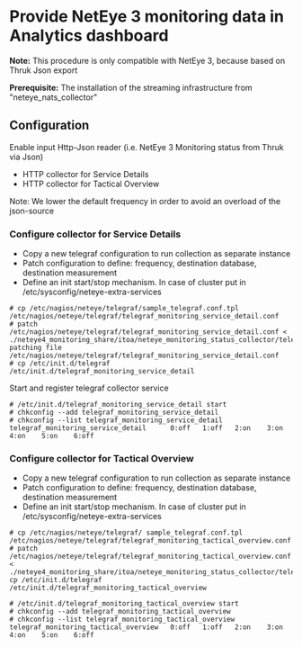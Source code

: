 
# Provide NetEye 3 monitoring data in Analytics dashboard 

**Note:** This procedure is only compatible with NetEye 3, because based on Thruk Json export

**Prerequisite:** The installation of the streaming infrastructure from "neteye_nats_collector"

## Configuration

Enable input Http-Json reader (i.e. NetEye 3 Monitoring status from Thruk via Json)
- HTTP collector for Service Details
- HTTP collector for Tactical Overview

Note: We lower the default frequency in order to avoid an overload of the json-source 

### Configure collector for Service Details

- Copy a new telegraf configuration to run collection as separate instance
- Patch configuration to define: frequency, destination database, destination measurement
- Define an init start/stop mechanism. In case of cluster put in /etc/sysconfig/neteye-extra-services

```
# cp /etc/nagios/neteye/telegraf/sample_telegraf.conf.tpl /etc/nagios/neteye/telegraf/telegraf_monitoring_service_detail.conf
# patch /etc/nagios/neteye/telegraf/telegraf_monitoring_service_detail.conf < ./neteye4_monitoring_share/itoa/neteye_monitoring_status_collector/telegraf_inputsThrukServiceDetail.conf.diff
patching file /etc/nagios/neteye/telegraf/telegraf_monitoring_service_detail.conf
# cp /etc/init.d/telegraf /etc/init.d/telegraf_monitoring_service_detail
```

Start and register telegraf collector service
```
# /etc/init.d/telegraf_monitoring_service_detail start
# chkconfig --add telegraf_monitoring_service_detail
# chkconfig --list telegraf_monitoring_service_detail
telegraf_monitoring_service_detail      0:off   1:off   2:on    3:on    4:on    5:on    6:off
```

### Configure collector for Tactical Overview

- Copy a new telegraf configuration to run collection as separate instance
- Patch configuration to define: frequency, destination database, destination measurement
- Define an init start/stop mechanism. In case of cluster put in /etc/sysconfig/neteye-extra-services

```
# cp /etc/nagios/neteye/telegraf/ sample_telegraf.conf.tpl /etc/nagios/neteye/telegraf/telegraf_monitoring_tactical_overview.conf
# patch /etc/nagios/neteye/telegraf/telegraf_monitoring_tactical_overview.conf < ./neteye4_monitoring_share/itoa/neteye_monitoring_status_collector/telegraf_inputsThrukTacticalOverview.conf.diff
cp /etc/init.d/telegraf /etc/init.d/telegraf_monitoring_tactical_overview

# /etc/init.d/telegraf_monitoring_tactical_overview start
# chkconfig --add telegraf_monitoring_tactical_overview
# chkconfig --list telegraf_monitoring_tactical_overview
telegraf_monitoring_tactical_overview   0:off   1:off   2:on    3:on    4:on    5:on    6:off
```
